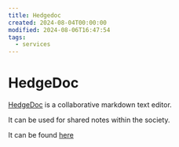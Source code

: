 ```yaml
---
title: Hedgedoc
created: 2024-08-04T00:00:00
modified: 2024-08-06T16:47:54
tags:
  - services
---
```


# HedgeDoc

[HedgeDoc](https://github.com/hedgedoc/hedgedoc) is a collaborative markdown text editor.

It can be used for shared notes within the society.

It can be found [here](https://md.cspp.ie)
